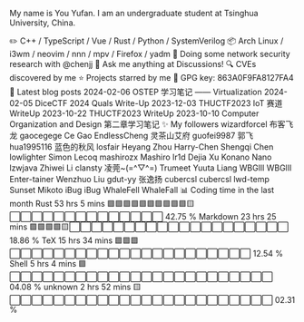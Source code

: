 My name is You Yufan. I am an undergraduate student at Tsinghua University, China.


✏️ C++ / TypeScript / Vue / Rust / Python / SystemVerilog
📦 Arch Linux / i3wm / neovim / nnn / mpv / Firefox / yadm
🌱 Doing some network security research with @chenjj
💭 Ask me anything at Discussions!
🔍 CVEs discovered by me
⭐ Projects starred by me
🔑 GPG key: 863A0F9FA8127FA4
📝 Latest blog posts
2024-02-06 OSTEP 学习笔记 —— Virtualization
2024-02-05 DiceCTF 2024 Quals Write-Up
2023-12-03 THUCTF2023 IoT 赛道 WriteUp
2023-10-22 THUCTF2023 WriteUp
2023-10-10 Computer Organization and Design 第二章学习笔记
✨ My followers
wizardforcel
布客飞龙	gaocegege
Ce Gao	EndlessCheng
灵茶山艾府	guofei9987
郭飞	hua1995116
蓝色的秋风	losfair
Heyang Zhou	Harry-Chen
Shengqi Chen
lowlighter
Simon Lecoq	mashirozx
Mashiro	Ir1d
Dejia Xu	Konano
Nano	lzwjava
Zhiwei Li	clansty
凌莞~(=^▽^=)	Trumeet
Yuuta Liang
WBGlIl
WBGlIl	Enter-tainer
Wenzhuo Liu	gdut-yy
张逸扬	cubercsl
cubercsl	lwd-temp
Sunset Mikoto	iBug
iBug	WhaleFell
WhaleFall
📊 Coding time in the last month
Rust            53 hrs 5 mins   🟩🟩🟩🟩🟩🟩🟩🟩🟩🟩🟨⬜⬜⬜⬜⬜⬜⬜⬜⬜⬜⬜⬜⬜⬜   42.75 %
Markdown        23 hrs 25 mins  🟩🟩🟩🟩🟨⬜⬜⬜⬜⬜⬜⬜⬜⬜⬜⬜⬜⬜⬜⬜⬜⬜⬜⬜⬜   18.86 %
TeX             15 hrs 34 mins  🟩🟩🟩⬜⬜⬜⬜⬜⬜⬜⬜⬜⬜⬜⬜⬜⬜⬜⬜⬜⬜⬜⬜⬜⬜   12.54 %
Shell           5 hrs 4 mins    🟩⬜⬜⬜⬜⬜⬜⬜⬜⬜⬜⬜⬜⬜⬜⬜⬜⬜⬜⬜⬜⬜⬜⬜⬜   04.08 %
unknown         2 hrs 52 mins   🟨⬜⬜⬜⬜⬜⬜⬜⬜⬜⬜⬜⬜⬜⬜⬜⬜⬜⬜⬜⬜⬜⬜⬜⬜   02.31 %
